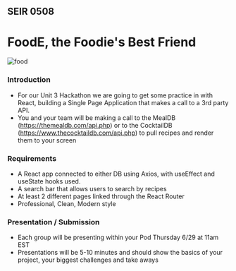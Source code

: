 ## SEIR 0508

# FoodE, the Foodie's Best Friend

![food](https://www.tapasmagazine.es/wp-content/uploads/2023/03/mykalekitchen-cuentas-foodie-instagram.jpg)

### Introduction

- For our Unit 3 Hackathon we are going to get some practice in with React, building a Single Page Application that makes a call to a 3rd party API.
- You and your team will be making a call to the MealDB (https://themealdb.com/api.php) or to the CocktailDB (https://www.thecocktaildb.com/api.php) to pull recipes and render them to your screen
  

### Requirements

- A React app connected to either DB using Axios, with useEffect and useState hooks used.
- A search bar that allows users to search by recipes
- At least 2 different pages linked through the React Router
- Professional, Clean, Modern style


### Presentation / Submission

- Each group will be presenting within your Pod Thursday 6/29 at 11am EST
- Presentations will be 5-10 minutes and should show the basics of your project, your biggest challenges and take aways
